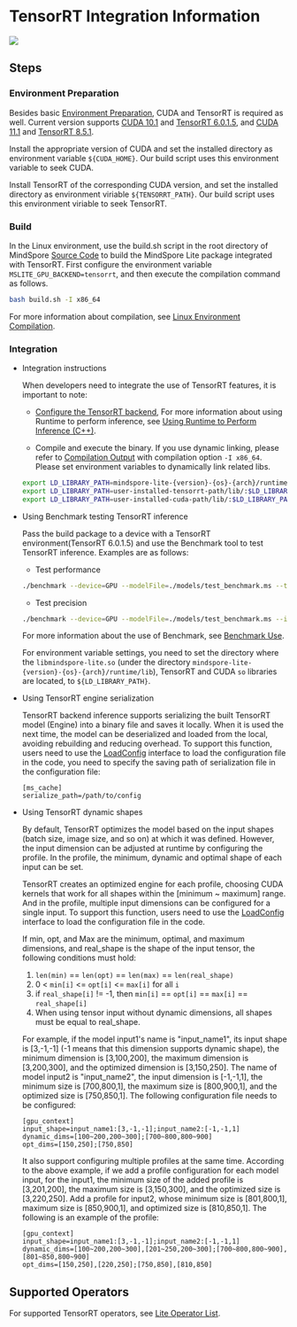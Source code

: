 # TensorRT Integration Information

<a href="https://gitee.com/mindspore/docs/blob/r2.0/docs/lite/docs/source_en/use/tensorrt_info.md" target="_blank"><img src="https://mindspore-website.obs.cn-north-4.myhuaweicloud.com/website-images/r2.0/resource/_static/logo_source_en.png"></a>

## Steps

### Environment Preparation

Besides basic [Environment Preparation](https://www.mindspore.cn/lite/docs/en/r2.0/use/build.html), CUDA and TensorRT is required as well. Current version supports [CUDA 10.1](https://developer.nvidia.com/cuda-10.1-download-archive-base) and [TensorRT 6.0.1.5](https://developer.nvidia.com/nvidia-tensorrt-6x-download), and [CUDA 11.1](https://developer.nvidia.com/cuda-11.1.1-download-archive) and [TensorRT 8.5.1](https://developer.nvidia.com/nvidia-tensorrt-8x-download).

Install the appropriate version of CUDA and set the installed directory as environment variable `${CUDA_HOME}`. Our build script uses this environment variable to seek CUDA.

Install TensorRT of the corresponding CUDA version, and set the installed directory as environment viriable `${TENSORRT_PATH}`. Our build script uses this environment viriable to seek TensorRT.

### Build

In the Linux environment, use the build.sh script in the root directory of MindSpore [Source Code](https://gitee.com/mindspore/mindspore) to build the MindSpore Lite package integrated with TensorRT. First configure the environment variable `MSLITE_GPU_BACKEND=tensorrt`, and then execute the compilation command as follows.

```bash
bash build.sh -I x86_64
```

For more information about compilation, see [Linux Environment Compilation](https://www.mindspore.cn/lite/docs/en/r2.0/use/build.html#linux-environment-compilation).

### Integration

- Integration instructions

    When developers need to integrate the use of TensorRT features, it is important to note:
    - [Configure the TensorRT backend](https://www.mindspore.cn/lite/docs/en/r2.0/use/runtime_cpp.html#configuring-the-gpu-backend),
    For more information about using Runtime to perform inference, see [Using Runtime to Perform Inference (C++)](https://www.mindspore.cn/lite/docs/en/r2.0/use/runtime_cpp.html).

    - Compile and execute the binary. If you use dynamic linking, please refer to [Compilation Output](https://www.mindspore.cn/lite/docs/en/r2.0/use/build.html#directory-structure) with compilation option `-I x86_64`.
    Please set environment variables to dynamically link related libs.

    ```bash
    export LD_LIBRARY_PATH=mindspore-lite-{version}-{os}-{arch}/runtime/lib/:$LD_LIBRARY_PATH
    export LD_LIBRARY_PATH=user-installed-tensorrt-path/lib/:$LD_LIBRARY_PATH
    export LD_LIBRARY_PATH=user-installed-cuda-path/lib/:$LD_LIBRARY_PATH
    ```

- Using Benchmark testing TensorRT inference

    Pass the build package to a device with a TensorRT environment(TensorRT 6.0.1.5) and use the Benchmark tool to test TensorRT inference. Examples are as follows:

    - Test performance

    ```bash
    ./benchmark --device=GPU --modelFile=./models/test_benchmark.ms --timeProfiling=true
    ```

    - Test precision

    ```bash
    ./benchmark --device=GPU --modelFile=./models/test_benchmark.ms --inDataFile=./input/test_benchmark.bin --inputShapes=1,32,32,1 --accuracyThreshold=3 --benchmarkDataFile=./output/test_benchmark.out
    ```

    For more information about the use of Benchmark, see [Benchmark Use](https://www.mindspore.cn/lite/docs/en/r2.0/use/benchmark.html).

    For environment variable settings, you need to set the directory where the `libmindspore-lite.so`
    (under the directory `mindspore-lite-{version}-{os}-{arch}/runtime/lib`), TensorRT and CUDA `so` libraries are located, to `${LD_LIBRARY_PATH}`.

- Using TensorRT engine serialization

    TensorRT backend inference supports serializing the built TensorRT model (Engine) into a binary file and saves it locally. When it is used the next time, the model can be deserialized and loaded from the local, avoiding rebuilding and reducing overhead. To support this function, users need to use the [LoadConfig](https://www.mindspore.cn/lite/api/en/r2.0/generate/classmindspore_Model.html) interface to load the configuration file in the code, you need to specify the saving path of serialization file in the configuration file:

    ```
    [ms_cache]
    serialize_path=/path/to/config
    ```

- Using TensorRT dynamic shapes

    By default, TensorRT optimizes the model based on the input shapes (batch size, image size, and so on) at which it was defined. However, the input dimension can be adjusted at runtime by configuring the profile. In the profile, the minimum, dynamic and optimal shape of each input can be set.

    TensorRT creates an optimized engine for each profile, choosing CUDA kernels that work for all shapes within the [minimum ~ maximum] range. And in the profile, multiple input dimensions can be configured for a single input. To support this function, users need to use the [LoadConfig](https://www.mindspore.cn/lite/api/en/r2.0/generate/classmindspore_Model.html) interface to load the configuration file in the code.

    If min, opt, and Max are the minimum, optimal, and maximum dimensions, and real_shape is the shape of the input tensor, the following conditions must hold:

    1. `len(min)` == `len(opt)` == `len(max)` == `len(real_shape)`
    2. 0 < `min[i]` <= `opt[i]` <= `max[i]` for all `i`
    3. if `real_shape[i]` != -1, then `min[i]` == `opt[i]` == `max[i]` == `real_shape[i]`
    4. When using tensor input without dynamic dimensions, all shapes must be equal to real_shape.

    For example, if the model input1's name is "input_name1", its input shape is [3,-1,-1] (-1 means that this dimension supports dynamic shape), the minimum dimension is [3,100,200], the maximum dimension is [3,200,300], and the optimized dimension is [3,150,250]. The name of model input2 is "input_name2", the input dimension is [-1,-1,1], the minimum size is [700,800,1], the maximum size is [800,900,1], and the optimized size is [750,850,1]. The following configuration file needs to be configured:

    ```
    [gpu_context]
    input_shape=input_name1:[3,-1,-1];input_name2:[-1,-1,1]
    dynamic_dims=[100~200,200~300];[700~800,800~900]
    opt_dims=[150,250];[750,850]
    ```

    It also support configuring multiple profiles at the same time. According to the above example, if we add a profile configuration for each model input, for the input1, the minimum size of the added profile is [3,201,200], the maximum size is [3,150,300], and the optimized size is [3,220,250]. Add a profile for input2, whose minimum size is [801,800,1], maximum size is [850,900,1], and optimized size is [810,850,1]. The following is an example of the profile:

    ```
    [gpu_context]
    input_shape=input_name1:[3,-1,-1];input_name2:[-1,-1,1]
    dynamic_dims=[100~200,200~300],[201~250,200~300];[700~800,800~900],[801~850,800~900]
    opt_dims=[150,250],[220,250];[750,850],[810,850]
    ```

## Supported Operators

For supported TensorRT operators, see [Lite Operator List](https://www.mindspore.cn/lite/docs/en/r2.0/operator_list_lite.html).
